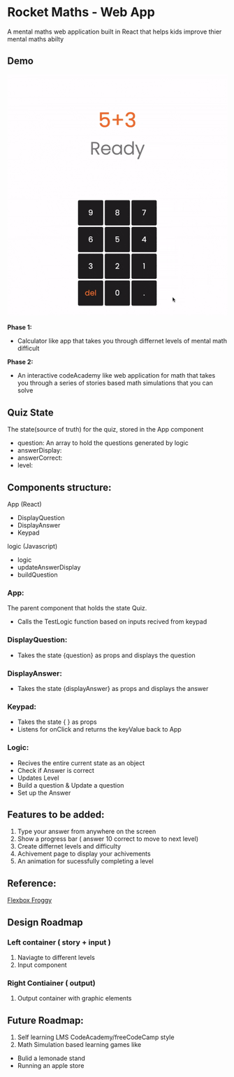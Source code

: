 # Rocket Maths - Web App

A mental maths web application built in React that helps kids improve thier mental maths abilty

## Demo

![Rocket Maths Demo](https://github.com/joelm-code/rocket-maths/blob/main/devNotes/images/rocket-maths-version-1.gif)

**Phase 1:**

-   Calculator like app that takes you through differnet levels of mental math difficult

**Phase 2:**

-   An interactive codeAcademy like web application for math that takes you through a series of stories based math simulations that you can solve

## Quiz State

The state(source of truth) for the quiz, stored in the App component

-   question: An array to hold the questions generated by logic
-   answerDisplay:
-   answerCorrect:
-   level:

## Components structure:

App (React)

-   DisplayQuestion
-   DisplayAnswer
-   Keypad

logic (Javascript)

-   logic
-   updateAnswerDisplay
-   buildQuestion

### App:

The parent component that holds the state Quiz.

-   Calls the TestLogic function based on inputs recived from keypad

### DisplayQuestion:

-   Takes the state {question} as props and displays the question

### DisplayAnswer:

-   Takes the state {displayAnswer} as props and displays the answer

### Keypad:

-   Takes the state { } as props
-   Listens for onClick and returns the keyValue back to App

### Logic:

-   Recives the entire current state as an object
-   Check if Answer is correct
-   Updates Level
-   Build a question & Update a question
-   Set up the Answer

## Features to be added:

1. Type your answer from anywhere on the screen
2. Show a progress bar ( answer 10 correct to move to next level)
3. Create differnet levels and difficulty
4. Achivement page to display your achivements
5. An animation for sucessfully completing a level

## Reference:

[Flexbox Froggy](https://flexboxfroggy.com/)

## Design Roadmap

### Left container ( story + input )

1. Naviagte to different levels
2. Input component

### Right Contiainer ( output)

1. Output container with graphic elements

## Future Roadmap:

1. Self learning LMS CodeAcademy/freeCodeCamp style
2. Math Simulation based learning games like

-   Bulid a lemonade stand
-   Running an apple store
